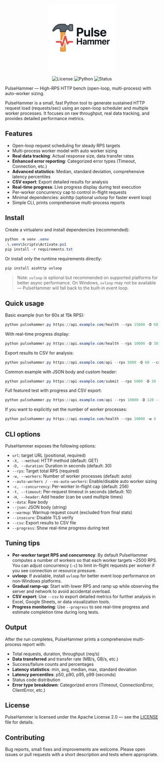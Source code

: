 <p align="center">
	<img src="logo.png" alt="PulseHammer" width="220" />
</p>

<p align="center">
	<img src="https://img.shields.io/badge/license-Apache%202.0-blue.svg" alt="License" />
	<img src="https://img.shields.io/badge/python-3.8%20|%203.9%20|%203.10-blue.svg" alt="Python" />
	<img src="https://img.shields.io/badge/status-Experimental-yellow.svg" alt="Status" />
</p>

PulseHammer — High-RPS HTTP bench (open-loop, multi-process) with auto-worker sizing.

PulseHammer is a small, fast Python tool to generate sustained HTTP request load (requests/sec) using an open-loop scheduler and multiple worker processes. It focuses on raw throughput, real data tracking, and provides detailed performance metrics.

## Features

- Open-loop request scheduling for steady RPS targets
- Multi-process worker model with auto worker sizing
- **Real data tracking**: Actual response size, data transfer rates
- **Enhanced error reporting**: Categorized error types (Timeout, Connection, etc.)
- **Advanced statistics**: Median, standard deviation, comprehensive latency percentiles
- **CSV export**: Export detailed results for analysis
- **Real-time progress**: Live progress display during test execution
- Per-worker concurrency cap to control in-flight requests
- Minimal dependencies: aiohttp (optional uvloop for faster event loop)
- Simple CLI, prints comprehensive multi-process reports

## Install

Create a virtualenv and install dependencies (recommended):

```powershell
python -m venv .venv
.\.venv\Scripts\Activate.ps1
pip install -r requirements.txt
```

Or install only the runtime requirements directly:

```powershell
pip install aiohttp uvloop
```

> Note: `uvloop` is optional but recommended on supported platforms for better async performance. On Windows, `uvloop` may not be available — PulseHammer will fall back to the built-in event loop.

## Quick usage

Basic example (run for 60s at 15k RPS):

```powershell
python pulsehammer.py https://api.example.com/health --rps 15000 -D 60 --auto-workers
```

With real-time progress display:

```powershell
python pulsehammer.py https://api.example.com/health --rps 10000 -D 30 --progress
```

Export results to CSV for analysis:

```powershell
python pulsehammer.py https://api.example.com/api --rps 5000 -D 60 --csv results.csv
```

Common example with JSON body and custom header:

```powershell
python pulsehammer.py https://api.example.com/submit --rps 5000 -D 30 -X POST --json '{"id":123}' -H "Authorization: Bearer TOKEN"
```

Full featured test with progress and CSV export:

```powershell
python pulsehammer.py https://api.example.com/api --rps 10000 -D 120 --progress --csv results.csv -H "Authorization: Bearer TOKEN"
```

If you want to explicitly set the number of worker processes:

```powershell
python pulsehammer.py https://api.example.com/health --rps 10000 -w 4
```

## CLI options

PulseHammer exposes the following options:

- `url`: target URL (positional, required)
- `-X, --method`: HTTP method (default: GET)
- `-D, --duration`: Duration in seconds (default: 30)
- `--rps`: Target total RPS (required)
- `-w, --workers`: Number of worker processes (default: auto)
- `--auto-workers / --no-auto-workers`: Enable/disable auto worker sizing
- `-c, --concurrency`: Per-worker in-flight cap (default: 256)
- `-t, --timeout`: Per-request timeout in seconds (default: 10)
- `-H, --header`: Add header (can be used multiple times)
- `--data`: Raw body
- `--json`: JSON body (string)
- `--warmup`: Warmup request count (excluded from final stats)
- `--insecure`: Disable TLS verify
- `--csv`: Export results to CSV file
- `--progress`: Show real-time progress during test

## Tuning tips

- **Per-worker target RPS and concurrency**: By default PulseHammer computes a number of workers so that each worker targets ~2500 RPS. You can adjust concurrency (`-c`) to limit in-flight requests per worker if you see connection or resource pressure.
- **uvloop**: If available, install `uvloop` for better event loop performance on non-Windows platforms.
- **Gradual ramp-up**: Start with lower RPS and ramp up while observing the server and network to avoid accidental overload.
- **CSV export**: Use `--csv` to export detailed metrics for further analysis in Excel, Google Sheets, or data visualization tools.
- **Progress monitoring**: Use `--progress` to see real-time progress and estimate completion time during long tests.

## Output

After the run completes, PulseHammer prints a comprehensive multi-process report with:

- Total requests, duration, throughput (req/s)
- **Data transferred** and transfer rate (MB/s, GB/s, etc.)
- Success/failure counts and percentages
- **Latency statistics**: min, avg, median, max, standard deviation
- **Latency percentiles**: p50, p90, p95, p99 (seconds)
- Status code distribution
- **Error type breakdown**: Categorized errors (Timeout, ConnectionError, ClientError, etc.)

## License

PulseHammer is licensed under the Apache License 2.0 — see the [LICENSE](LICENSE) file for details.

## Contributing

Bug reports, small fixes and improvements are welcome. Please open issues or pull requests with a short description and tests where appropriate.
